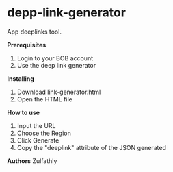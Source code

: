 # depp-link-generator
App deeplinks tool. 

**Prerequisites**
1. Login to your BOB account
2. Use the deep link generator

**Installing**
1. Download link-generator.html
2. Open the HTML file

**How to use**
1. Input the URL
2. Choose the Region
3. Click Generate
4. Copy the "deeplink" attribute of the JSON generated

**Authors**
Zulfathly




